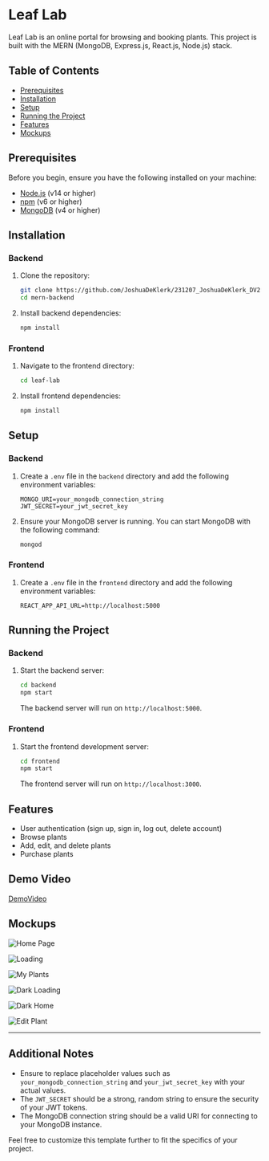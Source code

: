 # Leaf Lab

Leaf Lab is an online portal for browsing and booking plants. This project is built with the MERN (MongoDB, Express.js, React.js, Node.js) stack.

## Table of Contents

- [Prerequisites](#prerequisites)
- [Installation](#installation)
- [Setup](#setup)
- [Running the Project](#running-the-project)
- [Features](#features)
- [Mockups](#mockups)

## Prerequisites

Before you begin, ensure you have the following installed on your machine:

- [Node.js](https://nodejs.org/) (v14 or higher)
- [npm](https://www.npmjs.com/) (v6 or higher)
- [MongoDB](https://www.mongodb.com/) (v4 or higher)

## Installation

### Backend

1. Clone the repository:

    ```sh
    git clone https://github.com/JoshuaDeKlerk/231207_JoshuaDeKlerk_DV200_Plant-Shop.git
    cd mern-backend
    ```

2. Install backend dependencies:

    ```sh
    npm install
    ```

### Frontend

1. Navigate to the frontend directory:

    ```sh
    cd leaf-lab
    ```

2. Install frontend dependencies:

    ```sh
    npm install
    ```

## Setup

### Backend

1. Create a `.env` file in the `backend` directory and add the following environment variables:

    ```env
    MONGO_URI=your_mongodb_connection_string
    JWT_SECRET=your_jwt_secret_key
    ```

2. Ensure your MongoDB server is running. You can start MongoDB with the following command:

    ```sh
    mongod
    ```

### Frontend

1. Create a `.env` file in the `frontend` directory and add the following environment variables:

    ```env
    REACT_APP_API_URL=http://localhost:5000
    ```

## Running the Project

### Backend

1. Start the backend server:

    ```sh
    cd backend
    npm start
    ```

    The backend server will run on `http://localhost:5000`.

### Frontend

1. Start the frontend development server:

    ```sh
    cd frontend
    npm start
    ```

    The frontend server will run on `http://localhost:3000`.

## Features

- User authentication (sign up, sign in, log out, delete account)
- Browse plants
- Add, edit, and delete plants
- Purchase plants

## Demo Video
[DemoVideo](https://drive.google.com/file/d/1DOoE6rlhsyRqE2XmRghbdl448w3AlvML/view?usp=sharing)

## Mockups

![Home Page](./leaf-lab/src/Assets/MockUps/Home.png)

![Loading](./leaf-lab/src/Assets/MockUps/Loading,%20Browse,%20Edit.png)

![My Plants](./leaf-lab/src/Assets/MockUps/My%20Plants,%20Sign%20In,%20Sign%20Up,%20Product%20Details.png)

![Dark Loading](./leaf-lab/src/Assets/MockUps/Dark%20Loading,%20Sign%20In,%20Sign%20Up.png)

![Dark Home](./leaf-lab/src/Assets/MockUps/Darl,%20Product%20Details,%20Home,%20My%20Plants.png)

![Edit Plant](./leaf-lab/src/Assets/MockUps/Dark%20Edit%20Plant.png)



---

## Additional Notes

- Ensure to replace placeholder values such as `your_mongodb_connection_string` and `your_jwt_secret_key` with your actual values.
- The `JWT_SECRET` should be a strong, random string to ensure the security of your JWT tokens.
- The MongoDB connection string should be a valid URI for connecting to your MongoDB instance.

Feel free to customize this template further to fit the specifics of your project.
